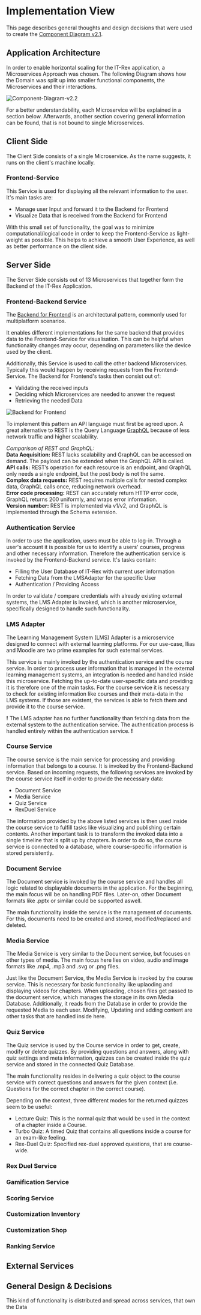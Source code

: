 # Implementation View

This page describes general thoughts and design decisions that were used to create the [Component Diagram v2.1](https://miro.com/app/board/o9J_ldsCOKg=/?moveToWidget=3074457352019930466&cot=12).

## **Application Architecture**

In order to enable horizontal scaling for the IT-Rex application, a Microservices Approach was chosen.
The following Diagram shows how the Domain was split up into smaller functional components, the Microservices and their interactions.

![Component-Diagram-v2.2](./Images/Architecture/Component-Diagram-v2.2.png)

For a better understandability, each Microservice will be explained in a section below.
Afterwards, another section covering general information can be found, that is not bound to single Microservices.

## **Client Side**

The Client Side consists of a single Microservice.
As the name suggests, it runs on the client's machine locally.

### **Frontend-Service**
This Service is used for displaying all the relevant information to the user.
It's main tasks are:
 * Manage user Input and forward it to the Backend for Frontend
 * Visualize Data that is received from the Backend for Frontend

With this small set of functionality, the goal was to minimize computational/logical code in order to keep the Frontend-Service as light-weight as possible.
This helps to achieve a smooth User Experience, as well as better performance on the client side.


## **Server Side**

The Server Side consists out of 13 Microservices that together form the Backend of the IT-Rex Application.




### **Frontend-Backend Service**
The [Backend for Frontend](https://samnewman.io/patterns/architectural/bff/) is an architectural pattern, commonly used for multiplatform scenarios.

It enables different implementations for the same backend that provides data to the Frontend-Service for visualisation.
This can be helpful when functionality changes may occur, depending on parameters like the device used by the client.

Additionally, this Service is used to call the other backend Microservices.
Typically this would happen by receiving requests from the Frontend-Service. The Backend for Frontend's tasks then consist out of:
* Validating the received inputs
* Deciding which Microservices are needed to answer the request
* Retrieving the needed Data

![Backend for Frontend](./Images/Architecture/Backend-for-Frontend_v2.png)

To implement this pattern an API language must first be agreed upon. A great alternative to REST is the Query Language [GraphQL](https://medium.com/tech-tajawal/backend-for-frontend-using-graphql-under-microservices-5b63bbfcd7d9) because of less network traffic and higher scalability.

_Comparison of REST and GraphQL:_ <br>
**Data Acquisition:** REST lacks scalability and GraphQL can be accessed on demand. The payload can be extended when the GraphQL API is called. <br>
**API calls:** REST’s operation for each resource is an endpoint, and GraphQL only needs a single endpoint, but the post body is not the same. <br>
**Complex data requests:** REST requires multiple calls for nested complex data, GraphQL calls once, reducing network overhead. <br>
**Error code processing:** REST can accurately return HTTP error code, GraphQL returns 200 uniformly, and wraps error information. <br>
**Version number:** REST is implemented via v1/v2, and GraphQL is implemented through the Schema extension. <br>

### **Authentication Service**

In order to use the application, users must be able to log-in.
Through a user's account it is possible for us to identify a users' courses, progress and other necessary information.
Therefore the authentication service is invoked by the Frontend-Backend service.
It's tasks contain:
* Filling the User Database of IT-Rex with current user information
* Fetching Data from the LMSAdapter for the specific User
* Authentication / Providing Access

In order to validate / compare credentials with already existing external systems, the LMS Adapter is invoked, which is another microservice, specifically designed to handle such functionality.

### **LMS Adapter**

The Learning Management System (LMS) Adapter is a microservice designed to connect with external learning platforms.
For our use-case, Ilias and Moodle are two prime examples for such external services.

This service is mainly invoked by the authentication service and the course service.
In order to process user information that is managed in the external learning management systems, an integration is needed and handled inside this microservice.
Fetching the up-to-date user-specific data and providing it is therefore one of the main tasks.
For the course service it is necessary to check for existing information like courses and their meta-data in the LMS systems.
If those are existent, the services is able to fetch them and provide it to the course service.

**!** The LMS adapter has no further functionality than fetching data from the external system to the authentication service. The authentication process is handled entirely within the authentication service. **!**


### **Course Service**

The course service is the main service for processing and providing information that belongs to a course.
It is invoked by the Frontend-Backend service.
Based on incoming requests, the following services are invoked by the course service itself in order to provide the necessary data:
* Document Service
* Media Service
* Quiz Service
* RexDuel Service

The information provided by the above listed services is then used inside the course service to fulfill tasks like visualizing and publishing certain contents.
Another important task is to transform the invoked data into a single timeline that is split up by chapters.
In order to do so, the course service is connected to a database, where course-specific information is stored persistently.


### **Document Service**

The Document service is invoked by the course service and handles all logic related to displayable documents in the application.
For the beginning, the main focus will be on handling PDF files.
Later-on, other Document formats like .pptx or similar could be supported aswell.

The main functionality inside the service is the management of documents. For this, documents need to be created and stored, modified/replaced and deleted.

### **Media Service**

The Media Service is very similar to the Document service, but focuses on other types of media.
The main focus here lies on video, audio and image formats like .mp4, .mp3 and .svg or .png files.

Just like the Document Service, the Media Service is invoked by the course service.
This is necessary for basic functionality like uplaoding and displaying videos for chapters.
When uploading, chosen files get passed to the document service, which manages the storage in its own Media Database.
Additionally, it reads from the Database in order to provide the requested Media to each user.
Modifying, Updating and adding content are other tasks that are handled inside here.


### **Quiz Service**

The Quiz service is used by the Course service in order to get, create, modify or delete quizzes.
By providing questions and answers, along with quiz settings and meta information, quizzes can be created inside the quiz service and stored in the connected Quiz Database.

The main functionality resides in delivering a quiz object to the course service with correct questions and answers for the given context (i.e. Questions for the correct chapter in the correct course).

Depending on the context, three different modes for the returned quizzes seem to be useful:
* Lecture Quiz: This is the normal quiz that would be used in the context of a chapter inside a Course.
* Turbo Quiz: A timed Quiz that contains all questions inside a course for an exam-like feeling.
* Rex-Duel Quiz: Specified rex-duel approved questions, that are course-wide.


### **Rex Duel Service**



### **Gamification Service**
### **Scoring Service**
### **Customization Inventory**
### **Customization Shop**
### **Ranking Service**

## **External Services**

## **General Design & Decisions**

This kind of functionality is distributed and spread across services, that own the Data 
